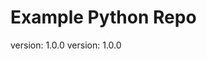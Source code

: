 # Example Python Repo

version: 1.0.0 <!-- x-release-please-version -->
version: 1.0.0 <!-- x-release-please-version -->
